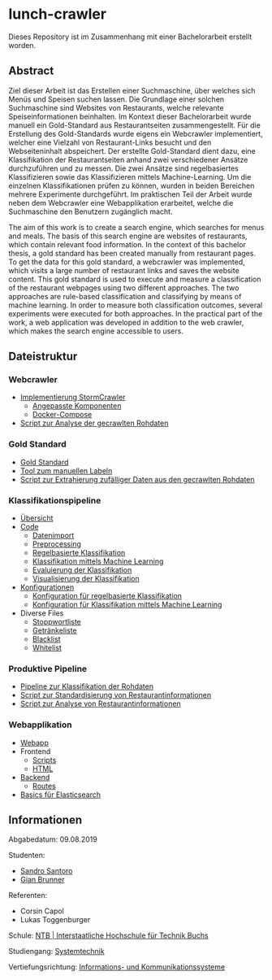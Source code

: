 # lunch-crawler
Dieses Repository ist im Zusammenhang mit einer Bachelorarbeit erstellt worden.
## Abstract
Ziel dieser Arbeit ist das Erstellen einer Suchmaschine, über welches sich Menüs und Speisen suchen lassen.
Die Grundlage einer solchen Suchmaschine sind Websites von Restaurants, welche relevante Speiseinformationen beinhalten.
Im Kontext dieser Bachelorarbeit wurde manuell ein Gold-Standard aus Restaurantseiten zusammengestellt.
Für die Erstellung des Gold-Standards wurde eigens ein Webcrawler implementiert, welcher eine Vielzahl von Restaurant-Links besucht und den Webseiteninhalt abspeichert.
Der erstellte Gold-Standard dient dazu, eine Klassifikation der Restaurantseiten anhand zwei verschiedener Ansätze durchzuführen und zu messen.
Die zwei Ansätze sind regelbasiertes Klassifizieren sowie das Klassifizieren mittels Machine-Learning.
Um die einzelnen Klassifikationen prüfen zu können, wurden in beiden Bereichen mehrere Experimente durchgeführt.
Im praktischen Teil der Arbeit wurde neben dem Webcrawler eine Webapplikation erarbeitet, welche die Suchmaschine den Benutzern zugänglich macht.

The aim of this work is to create a search engine, which searches for menus and meals.
The basis of this search engine are websites of restaurants, which contain relevant food information.
In the context of this bachelor thesis, a gold standard has been created manually from restaurant pages.
To get the data for this gold standard, a webcrawler was implemented, which visits a large number of restaurant links and saves the website content.
This gold standard is used to execute and measure a classification of the restaurant webpages using two different approaches.
The two approaches are rule-based classification and classifying by means of machine learning.
In order to measure both classification outcomes, several experiments were executed for both approaches.
In the practical part of the work, a web application was developed in addition to the web crawler, which makes the search engine accessible to users.

## Dateistruktur
### Webcrawler
- [Implementierung StormCrawler](https://github.com/s-santoro/lunch-crawler/tree/master/storm-crawler-master)
  - [Angepasste Komponenten](https://github.com/s-santoro/lunch-crawler/tree/master/storm-crawler-master/archetype/src/main/resources/archetype-resources/src/main/java/ntb/iks)
  - [Docker-Compose](https://github.com/s-santoro/lunch-crawler/tree/master/storm-cluster)
- [Script zur Analyse der gecrawlten Rohdaten](https://github.com/s-santoro/lunch-crawler/blob/master/storm-crawler-master/scripts/website_histogram.py)
  
### Gold Standard
- [Gold Standard](https://github.com/s-santoro/lunch-crawler/tree/master/gold-standard)
- [Tool zum manuellen Labeln](https://github.com/s-santoro/lunch-crawler/tree/master/gold-standard/labeling_tool)
- [Script zur Extrahierung zufälliger Daten aus den gecrawlten Rohdaten](https://github.com/s-santoro/lunch-crawler/blob/master/gold-standard/generate_randomfiles.sh)

### Klassifikationspipeline
- [Übersicht](https://github.com/s-santoro/lunch-crawler/tree/master/classification)
- [Code](https://github.com/s-santoro/lunch-crawler/tree/master/classification/scripts)
  - [Datenimport](https://github.com/s-santoro/lunch-crawler/blob/master/classification/scripts/Importer.py)
  - [Preprocessing](https://github.com/s-santoro/lunch-crawler/blob/master/classification/scripts/Preprocessor.py)
  - [Regelbasierte Klassifikation](https://github.com/s-santoro/lunch-crawler/blob/master/classification/scripts/RulebasedClassifier.py)
  - [Klassifikation mittels Machine Learning](https://github.com/s-santoro/lunch-crawler/blob/master/classification/scripts/MLClassifiers.py)
  - [Evaluierung der Klassifikation](https://github.com/s-santoro/lunch-crawler/blob/master/classification/scripts/Evaluator.py)
  - [Visualisierung der Klassifikation](https://github.com/s-santoro/lunch-crawler/blob/master/classification/scripts/DataVisualizer.py)
- [Konfigurationen](https://github.com/s-santoro/lunch-crawler/tree/master/classification/scripts/configs)
  - [Konfiguration für regelbasierte Klassifikation](https://github.com/s-santoro/lunch-crawler/blob/master/classification/scripts/configs/ConfigurationsRB.py)
  - [Konfiguration für Klassifikation mittels Machine Learning](https://github.com/s-santoro/lunch-crawler/blob/master/classification/scripts/configs/ConfigurationsML.py)
- Diverse Files
  - [Stoppwortliste](https://github.com/s-santoro/lunch-crawler/blob/master/classification/stopwords_no_umlaute.txt)
  - [Getränkeliste](https://github.com/s-santoro/lunch-crawler/blob/master/classification/beverage_list.txt)
  - [Blacklist](https://github.com/s-santoro/lunch-crawler/blob/master/classification/blacklist.txt)
  - [Whitelist](https://github.com/s-santoro/lunch-crawler/blob/master/classification/whitelist.txt)
  
### Produktive Pipeline
- [Pipeline zur Klassifikation der Rohdaten](https://github.com/s-santoro/lunch-crawler/tree/master/prod-pipeline/classification)
- [Script zur Standardisierung von Restaurantinformationen](https://github.com/s-santoro/lunch-crawler/blob/master/prod-pipeline/nodejs/standardize_data.js)
- [Script zur Analyse von Restaurantinformationen](https://github.com/s-santoro/lunch-crawler/blob/master/prod-pipeline/nodejs/analyze_data.js)

### Webapplikation
- [Webapp](https://github.com/s-santoro/lunch-crawler/tree/master/webapp-lunch-crawler)
- Frontend
  - [Scripts](https://github.com/s-santoro/lunch-crawler/tree/master/webapp-lunch-crawler/public/javascripts)
  - [HTML](https://github.com/s-santoro/lunch-crawler/tree/master/webapp-lunch-crawler/views)
- [Backend](https://github.com/s-santoro/lunch-crawler/blob/master/webapp-lunch-crawler/app.js)
  - [Routes](https://github.com/s-santoro/lunch-crawler/tree/master/webapp-lunch-crawler/routes)
- [Basics für Elasticsearch](https://github.com/s-santoro/lunch-crawler/blob/master/webapp-lunch-crawler/Elasticsearch.txt)
  
## Informationen
Abgabedatum: 09.08.2019

Studenten:
- [Sandro Santoro](https://github.com/s-santoro)
- [Gian Brunner](https://github.com/gianbrunner)

Referenten:
- Corsin Capol
- Lukas Toggenburger

Schule:
[NTB | Interstaatliche Hochschule für Technik Buchs](http://ntb.ch)

Studiengang:
[Systemtechnik](https://www.ntb.ch/studium/systemtechnik/)

Vertiefungsrichtung:
[Informations- und Kommunikationssysteme](https://www.ntb.ch/studium/systemtechnik/studienrichtungen/iks/)
